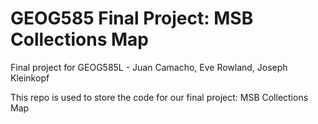 # GEOG585 Final Project: MSB Collections Map
Final project for GEOG585L - Juan Camacho, Eve Rowland, Joseph Kleinkopf

This repo is used to store the code for our final project: MSB Collections Map
